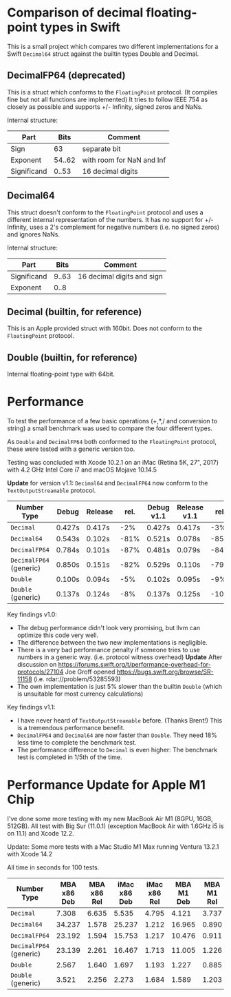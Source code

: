 # Comparison of decimal floating-point types in Swift

This is a small project which compares two different implementations for a Swift `Decimal64` struct against the builtin types Double and Decimal.

## DecimalFP64 (deprecated)

This is a struct which conforms to the `FloatingPoint` protocol. (It compiles fine but not all functions are implemented)
It tries to follow IEEE 754 as closely as possible and supports +/- Infinity, signed zeros and NaNs.

Internal structure:

Part | Bits | Comment 
-|-|-
Sign | 63          | separate bit
Exponent | 54..62  | with room for NaN and Inf
Significand | 0..53| 16 decimal digits


## Decimal64

This struct doesn't conform to the `FloatingPoint` protocol and uses a different internal representation of the numbers.
It has no support for +/- Infinity, uses a 2's complement for negative numbers (i.e. no signed zeros) and ignores NaNs.

Internal structure:

Part | Bits | Comment
-|-|-
Significand | 9..63 | 16 decimal digits and sign
Exponent | 0..8 | 

## Decimal (builtin, for reference)

This is an Apple provided struct with 160bit. Does not conform to the `FloatingPoint` protocol.

## Double (builtin, for reference)

Internal floating-point type with 64bit.

# Performance

To test the performance of a few basic operations (+,*,/ and conversion to string)
a small benchmark was used to compare the four different types.

As `Double` and `DecimalFP64` both conformed to the `FloatingPoint` protocol, these were tested with a generic version too.

Testing was concluded with Xcode 10.2.1 on an iMac (Retina 5K, 27", 2017) with 4.2 GHz Intel Core i7 and macOS Mojave 10.14.5

**Update** for version v1.1: `Decimal64` and `DecimalFP64` now conform to the `TextOutputStreamable` protocol.

Number Type                  | Debug  | Release | rel.  | Debug v1.1 | Release v1.1 | rel. 
-|-|-|-|-|-|-
`Decimal`                          | 0.427s | 0.417s |  -2%   | 0.427s | 0.417s | -3%
`Decimal64`                      |  0.543s | 0.102s | -81% | 0.521s | 0.078s | -85%
`DecimalFP64`                  | 0.784s | 0.101s | -87%  | 0.481s | 0.079s | -84%
`DecimalFP64` (generic)   | 0.850s | 0.151s | -82%  | 0.529s | 0.110s | -79%
`Double`                            | 0.100s | 0.094s |  -5%  | 0.102s | 0.095s | -9%
`Double` (generic)             | 0.137s | 0.124s |  -8%   | 0.137s | 0.125s | -10%

Key findings v1.0:
- The debug performance didn't look very promising, but llvm can optimize this code very well.
- The difference between the two new implementations is negligible.
- There is a very bad performance penalty if someone tries to use numbers in a generic way.
  (i.e. protocol witness overhead)
  **Update**
  After discussion on https://forums.swift.org/t/performance-overhead-for-protocols/27104 Joe Groff opened https://bugs.swift.org/browse/SR-11158 (i.e. rdar://problem/53285593)
- The own implementation is just 5% slower than the builtin `Double` (which is unsuitable for most currency calculations)

Key findings v1.1:
- I have never heard of `TextOutputStreamable` before. (Thanks Brent!) This is a tremendous performance benefit.
- `DecimalFP64` and `Decimal64` are now faster than `Double`. They need 18% less time to complete the benchmark test.
- The performance difference to `Decimal` is even higher: The benchmark test is completed in 1/5th of the time.

# Performance Update for Apple M1 Chip

I've done some more testing with my new MacBook Air M1 (8GPU, 16GB, 512GB). All test with Big Sur (11.0.1) (exception MacBook Air with 1.6GHz i5 is on 11.1) and Xcode 12.2.

Update: Some more tests with a Mac Studio M1 Max running Ventura 13.2.1 with Xcode 14.2 

All time in seconds for 100 tests.

Number Type                  | MBA x86 Deb | MBA x86 Rel | iMac x86 Deb | iMac x86 Rel | MBA M1 Deb | MBA M1 Rel | Studio Max Deb | Studio Max Rel
-|-|-|-|-|-|-|-|-
`Decimal`                    |  7.308 |  6.635 |  5.535 | 4.795 |  4.121 | 3.737 | 3.237 | 2.847
`Decimal64`                  | 34.237 |  1.578 | 25.237 | 1.212 | 16.965 | 0.890 | 4.752 | 0.509
`DecimalFP64`                | 23.192 |  1.594 | 15.753 | 1.217 | 10.476 | 0.911 | 3.404 | 0.512
`DecimalFP64` (generic)      | 23.139 |  2.261 | 16.467 | 1.713 | 11.005 | 1.226 | 3.823 | 0.790
`Double`                     |  2.567 |  1.640 |  1.697 | 1.193 |  1.227 | 0.885 | 0.614 | 0.365
`Double` (generic)           |  3.521 |  2.256 |  2.273 | 1.684 |  1.589 | 1.203 | 0.997 | 0.700

